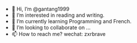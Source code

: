- 👋 Hi, I’m @gantang1999
- 👀 I’m interested in reading and writing.
- 🌱 I’m currently learning Programming and French.
- 💞️ I’m looking to collaborate on ...
- 📫 How to reach me?  wechat: zxrbrave

<!---
gantang1999/gantang1999 is a ✨ special ✨ repository because its `README.md` (this file) appears on your GitHub profile.
You can click the Preview link to take a look at your changes.
--->

